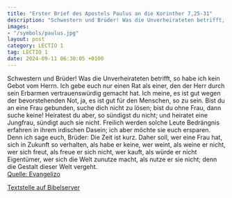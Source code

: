 ```yaml
---
title: "Erster Brief des Apostels Paulus an die Korinther 7,25-31"
description: "Schwestern und Brüder! Was die Unverheirateten betrifft, so habe ich kein Gebot vom Herrn. Ich gebe euch nur einen Rat als einer, den der Herr durch sein Erbarmen vertrauenswürdig gemacht hat. Ich meine, es ist gut wegen der bevorstehenden Not, ja, es ist gut für den Menschen, so...."
images:
- "/symbols/paulus.jpg"
layout: post
category: LECTIO 1
tag: LECTIO 1
date: 2024-09-11 06:30:05 +0100
---
```

Schwestern und Brüder! Was die Unverheirateten betrifft, so habe ich kein Gebot vom Herrn. Ich gebe euch nur einen Rat als einer, den der Herr durch sein Erbarmen vertrauenswürdig gemacht hat.
Ich meine, es ist gut wegen der bevorstehenden Not, ja, es ist gut für den Menschen, so zu sein.<!--more-->
Bist du an eine Frau gebunden, suche dich nicht zu lösen; bist du ohne Frau, dann suche keine!
Heiratest du aber, so sündigst du nicht; und heiratet eine Jungfrau, sündigt auch sie nicht. Freilich werden solche Leute Bedrängnis erfahren in ihrem irdischen Dasein; ich aber möchte sie euch ersparen.
Denn ich sage euch, Brüder: Die Zeit ist kurz. Daher soll, wer eine Frau hat, sich in Zukunft so verhalten, als habe er keine,
wer weint, als weine er nicht, wer sich freut, als freue er sich nicht, wer kauft, als würde er nicht Eigentümer,
wer sich die Welt zunutze macht, als nutze er sie nicht; denn die Gestalt dieser Welt vergeht.<br>
[Quelle: Evangelizo](https://evangeliumtagfuertag.org/DE/gospel)

[Textstelle auf Bibelserver](https://www.bibleserver.com/EU/1.Korinther7,25-31)
